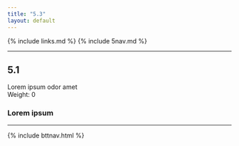 ```yaml
---
title: "5.3"
layout: default
---
```


{% include links.md %}
{% include 5nav.md %}

---

## 5.1
Lorem ipsum odor amet  
Weight: 0


### Lorem ipsum 

---

{% include bttnav.html %}